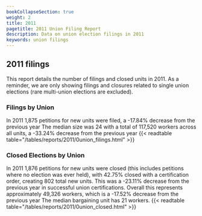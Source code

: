 ```yaml
---
bookCollapseSection: true
weight: 2
title: 2011
pagetitle: 2011 Union Filing Report
description: Data on union election filings in 2011
keywords: union filings
---
```


## 2011 filings

This report details the number of filings and closed units in 2011. As a reminder, we are only showing filings and closures related to single union elections (rare multi-union elections are excluded).

### Filings by Union
In 2011 1,875 petitions for new units were filed, a -17.84% decrease from the previous year The median size was 24 with a total of 117,520 workers across all units, a -33.24% decrease from the previous year
{{< readtable table="/tables/reports/2011/0union_filings.html" >}}

### Closed Elections by Union
In 2011 1,876 petitions for new units were closed (this includes petitions where no election was ever held), with 42.75% closed with a certification order, creating 802 total new units. This was a -23.11% decrease from the previous year in successful union certifications. Overall this represents approximately 49,326 workers, which is a -17.52% decrease from the previous year The median bargaining unit has 21 workers.
{{< readtable table="/tables/reports/2011/0union_closed.html" >}}
